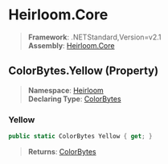 # Heirloom.Core

> **Framework**: .NETStandard,Version=v2.1  
> **Assembly**: [Heirloom.Core][0]

## ColorBytes.Yellow (Property)

> **Namespace**: [Heirloom][0]  
> **Declaring Type**: [ColorBytes][1]

### Yellow

```cs
public static ColorBytes Yellow { get; }
```

> **Returns**: [ColorBytes][1]

[0]: ../../../Heirloom.Core.md
[1]: ../ColorBytes.md

